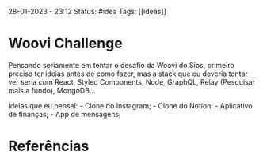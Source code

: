 28-01-2023 - 23:12
Status: #idea
Tags: [[ideas]]

# Woovi Challenge

Pensando seriamente em tentar o desafio da Woovi do Sibs, primeiro preciso ter ideias antes de como fazer, mas a stack que eu deveria tentar ver seria com React, Styled Components, Node, GraphQL, Relay (Pesquisar mais a fundo), MongoDB...

Ideias que eu pensei: 
	- Clone do Instagram;
	- Clone do Notion;
	- Aplicativo de finanças;
	- App de mensagens;

# Referências